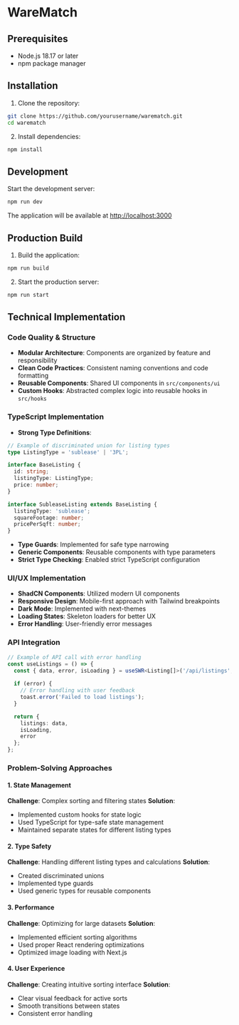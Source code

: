 # WareMatch

## Prerequisites
- Node.js 18.17 or later
- npm package manager

## Installation

1. Clone the repository:
```bash
git clone https://github.com/yourusername/warematch.git
cd warematch
```

2. Install dependencies:
```bash
npm install
```

## Development

Start the development server:
```bash
npm run dev
```

The application will be available at [http://localhost:3000](http://localhost:3000)

## Production Build

1. Build the application:
```bash
npm run build
```

2. Start the production server:
```bash
npm run start
```

## Technical Implementation

### Code Quality & Structure
- **Modular Architecture**: Components are organized by feature and responsibility
- **Clean Code Practices**: Consistent naming conventions and code formatting
- **Reusable Components**: Shared UI components in `src/components/ui`
- **Custom Hooks**: Abstracted complex logic into reusable hooks in `src/hooks`

### TypeScript Implementation
- **Strong Type Definitions**: 
```typescript
// Example of discriminated union for listing types
type ListingType = 'sublease' | '3PL';

interface BaseListing {
  id: string;
  listingType: ListingType;
  price: number;
}

interface SubleaseListing extends BaseListing {
  listingType: 'sublease';
  squareFootage: number;
  pricePerSqft: number;
}
```
- **Type Guards**: Implemented for safe type narrowing
- **Generic Components**: Reusable components with type parameters
- **Strict Type Checking**: Enabled strict TypeScript configuration

### UI/UX Implementation
- **ShadCN Components**: Utilized modern UI components
- **Responsive Design**: Mobile-first approach with Tailwind breakpoints
- **Dark Mode**: Implemented with next-themes
- **Loading States**: Skeleton loaders for better UX
- **Error Handling**: User-friendly error messages

### API Integration
```typescript
// Example of API call with error handling
const useListings = () => {
  const { data, error, isLoading } = useSWR<Listing[]>('/api/listings', fetcher);
  
  if (error) {
    // Error handling with user feedback
    toast.error('Failed to load listings');
  }

  return {
    listings: data,
    isLoading,
    error
  };
};
```

### Problem-Solving Approaches

#### 1. State Management
**Challenge**: Complex sorting and filtering states
**Solution**: 
- Implemented custom hooks for state logic
- Used TypeScript for type-safe state management
- Maintained separate states for different listing types

#### 2. Type Safety
**Challenge**: Handling different listing types and calculations
**Solution**: 
- Created discriminated unions
- Implemented type guards
- Used generic types for reusable components

#### 3. Performance
**Challenge**: Optimizing for large datasets
**Solution**: 
- Implemented efficient sorting algorithms
- Used proper React rendering optimizations
- Optimized image loading with Next.js

#### 4. User Experience
**Challenge**: Creating intuitive sorting interface
**Solution**: 
- Clear visual feedback for active sorts
- Smooth transitions between states
- Consistent error handling


